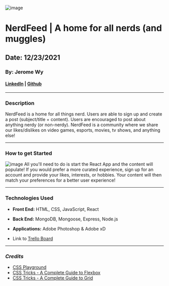 ![image](https://i.imgur.com/QUPmgFY.png)

# NerdFeed | A home for all nerds (and muggles)

## Date: 12/23/2021

### By: Jerome Wy

#### [LinkedIn](https://www.linkedin.com/in/jerome-wy-367bb85b/) | [Github](https://github.com/jerome-wy)

---

### Description

NerdFeed is a home for all things nerd. Users are able to sign up and create a post (subject/title + content). Users are encouraged to post about anything nerdy (or non-nerdy). NerdFeed is a community where we share our likes/dislikes on video games, esports, movies, tv shows, and anything else!

---

### How to get Started

![image](https://i.imgur.com/OjrbV3C.png)
All you'll need to do is start the React App and the content will populate! If you would prefer a more curated experience, sign up for an account and provide your likes, interests, or hobbies. Your content will then match your preferences for a better user experience!

---

### Technologies Used

- **Front End:** HTML, CSS, JavaScript, React
- **Back End:** MongoDB, Mongoose, Express, Node.js
- **Applications:** Adobe Photoshop & Adobe xD

- Link to [Trello Board](https://trello.com/b/QM02MyMf/nerdfeed-all-muggles-are-welcome-to-nerd-out)

---

### **_Credits_**

- [CSS Playground](https://css-playground.com/view/55/css-transition-playground-with-hover)
- [CSS Tricks - A Complete Guide to Flexbox](https://css-tricks.com/snippets/css/a-guide-to-flexbox/)
- [CSS Tricks - A Complete Guide to Grid](https://css-tricks.com/snippets/css/complete-guide-grid/)

